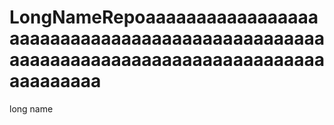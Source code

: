 # LongNameRepoaaaaaaaaaaaaaaaaaaaaaaaaaaaaaaaaaaaaaaaaaaaaaaaaaaaaaaaaaaaaaaaaaaaaaaaaaaaaaaaaaaaaaaaa
long name
